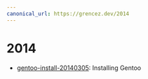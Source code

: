 ```yaml
---
canonical_url: https://grencez.dev/2014
---
```


# 2014

* [gentoo-install-20140305](gentoo-install-20140305.md): Installing Gentoo

